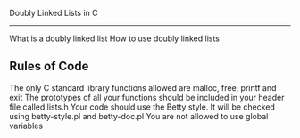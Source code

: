 Doubly Linked Lists in C

***

What is a doubly linked list
How to use doubly linked lists

## Rules of Code
The only C standard library functions allowed are malloc, free, printf and exit
The prototypes of all your functions should be included in your header file called lists.h
Your code should use the Betty style. It will be checked using betty-style.pl and betty-doc.pl
You are not allowed to use global variables
